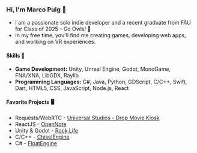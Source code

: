 ### Hi, I'm Marco Puig 👋

- I am a passionate solo indie developer and a recent graduate from FAU for Class of 2025 - Go Owls! 🦉 
- In my free time, you'll find me creating games, developing web apps, and working on VR experiences.

#### Skills 🔧 

- **Game Development:** Unity, Unreal Engine, Godot, MonoGame, FNA/XNA, LibGDX, Raylib
- **Programming Languages:** C#, Java, Python, GDScript, C/C++, Swift, Dart, HTML5, CSS, JavaScript, Node.js, React

#### Favorite Projects 🖥
- Requests/WebRTC - [Universal Studios - Drop Movie Kiosk](https://www.youtube.com/watch?v=v6mQXImJ-zY)
- ReactJS - [OpenNote](https://opennote.pages.dev/)
- Unity & Godot - [Rock Life](https://store.steampowered.com/app/2056560/Rock_Life_The_Rock_Simulator)
- C/C++ - [ChiselEngine](https://github.com/Marco-Puig/ChiselEngine) 
- C# - [FloatEngine](https://github.com/Marco-Puig/FloatEngine)

